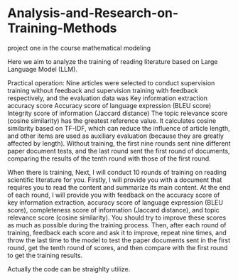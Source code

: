 # Analysis-and-Research-on-Training-Methods
project one in the course mathematical modeling

Here we aim to analyze the training of reading literature based on Large Language Model (LLM).

Practical operation: Nine articles were selected to conduct supervision training without feedback and supervision training with feedback respectively, and the evaluation data was Key information extraction accuracy score Accuracy score of language expression (BLEU score) Integrity score of information (Jaccard distance) The topic relevance score (cosine similarity) has the greatest reference value. It calculates cosine similarity based on TF-IDF, which can reduce the influence of article length, and other items are used as auxiliary evaluation (because they are greatly affected by length). Without training, the first nine rounds sent nine different paper document tests, and the last round sent the first round of documents, comparing the results of the tenth round with those of the first round.

When there is training, Next, I will conduct 10 rounds of training on reading scientific literature for you. Firstly, I will provide you with a document that requires you to read the content and summarize its main content. At the end of each round, I will provide you with feedback on the accuracy score of key information extraction, accuracy score of language expression (BLEU score), completeness score of information (Jaccard distance), and topic relevance score (cosine similarity). You should try to improve these scores as much as possible during the training process. Then, after each round of training, feedback each score and ask it to improve, repeat nine times, and throw the last time to the model to test the paper documents sent in the first round, get the tenth round of scores, and then compare with the first round to get the training results.

Actually the code can be straighlty utilize. 
